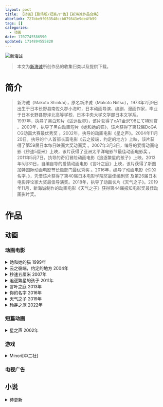 ```yaml
---
layout: post
title: 【动画】【剧场版/短篇/广告】【新海诚作品合集】
abbrlink: 727bbe9f053548ccb079843e9de4fb59
tags: []
categories:
  - 动画
date: 1707745586590
updated: 1714894555820
---
```


![新海诚](https://img.20000207.xyz/file/b2f000a496a9a71d2eadd.jpg)

> 本文为[新海诚](https://baike.baidu.com/item/%E6%96%B0%E6%B5%B7%E8%AF%9A/2722278)所创作品的收集归类以及提供下载。

# 简介

> 新海诚（Makoto Shinkai），原名新津诚（Makoto Niitsu），1973年2月9日出生于日本长野县南佐久郡小海町，日本动画导演、编剧、漫画作家，毕业于日本长野县野泽北高等学校、日本中央大学文学部日本文学系。\
> 1997年，执导了黑白短片《遥远世界》，该片获得了eAT金沢’98にて特别赏 。2000年，执导了黑白动画短片《她和她的猫》，该片获得了第12届DoGA CG动画大赛最优秀奖 。2002年，执导的动画电影《星之声》。2004年11月20日，执导的个人首部长篇电影《云之彼端，约定的地方》上映，该片获得了第59届日本每日映画大奖动画奖 。2007年3月3日，编导的爱情动画电影《秒速5厘米》上映，该片获得了亚洲太平洋电影节最佳动画电影奖 。\
> 2011年5月7日，执导的奇幻冒险动画电影《追逐繁星的孩子》上映。2013年5月31日，自编自导的爱情动画电影《言叶之庭》上映，该片获得了斯图加特国际动画电影节长篇部门最优秀奖 。2016年，编导了动画电影《你的名字。》，凭借该片获得了第40届日本电影学院奖最佳编剧奖 及第26届日本电影评论家大奖最佳导演奖。2018年，执导了动画长片《天气之子》。2019年11月，新海诚制作的动画电影《天气之子》获得第44届报知电影奖最佳动画影片奖。

# 作品

## 动画

### 动画电影

<details><summary>她和她的猫 1999年</summary>

![mao](https://img.20000207.xyz/file/a17122fa87be9842a5f74.jpg)

> **作品简介**\
> 本动画片以一只公猫的视角，讲述了“他”与女主人在同一个屋檐下所过的略带感伤的淡> 然日子。\
> 很久之前的某天，“他”被美丽温柔的女孩捡回家，开始了自认幸福无比的生活。女孩孤> 身一人，做着一份“他”不知也不介意为何的工作，“他”在意的是女孩很早出门时的那副> 面庞、身上的那缕清香、问候“他”时的那声淡语以及爱抚“他”时的那份轻柔……以致后> 来，一只名叫“美美”的猫咪向“他”表白爱意时，“他”婉言拒绝——“他”早已被女孩深深征> 服。然而，一个个季节逝去，“他”终究无法抚慰她寂寞的心灵。

> > **下载地址**\
> > [**OneDrive**](https://drive.aqua-aria.company/s/c9vw4q)

</details>

<details><summary>云之彼端，约定的地方 2004年</summary>

![云之彼端，约定的地方](https://img.20000207.xyz/file/4e2056b2990ca6c7f8cb7.png)

> **作品简介**\
> 在那个遥远的日子，他们许下了无法实现的约定。

> 第二次世界大战以后，因对战争的不同思想，日本被分为南北两个地域来统治。在尤尼恩统治下的北海道被建立在一个谜一样的“巨塔”里，暗中进行某种计划。而在美军所占领的日本本州，还没有人知道那座塔的真实目的。从海峡中间望去，可以更加清楚地看见那里的“巨塔”。

> 对“巨塔”一直抱有未知的憧憬和敬畏的青森县少年藤泽浩纪和白川拓也一直希望依靠自身的力量飞到“巨塔”上去，於是利用了军队留下的废品，在山里战后遗迹中组装了一驾小型飞机。

> 同时对“巨塔”感兴趣的还有和他们同年纪也是共同喜欢的女孩泽渡佐由理，他们三人都觉得如果不去接触“巨塔”以后再也不知道什么时候才能接触它了。

> 可这时佐由理因为沉睡而移送到了位于东京的医院中，说不出的空虚和寂寞让两人失去对飞机和“巨塔”的干劲，放弃了梦想的行动，浩纪考进东京的高中，拓也继续留在青森的高中就学，彼此在各自的道路上越走越远。

> 多年以后，在东京生活着丧失目标的浩纪不知从何时开始频繁地梦见佐由理，无意中他得知佐由理从那年的十五岁夏天开始就患了原因不明的记忆障碍症，一直在医院里沉睡。

> 浩纪决心将佐由理从永恒的睡眠中拯救出来，同时请在政府大楼工作的拓也帮忙，他们渐渐地发现佐由理和‘巨塔’之间存在着许多隐藏的秘密，只要他们靠近这些秘密两者就会产生排斥。同时世界的局势呈现恶化，各国开战的危机迫在眉睫。 浩纪和拓也最终陷入了“拯救佐由理还是拯救世界”的矛盾之中。

> 他们想依照当年的约定，并站在下课后约定的地方见面。

> > **下载地址**\
> > [**onedrive**](https://drive.aqua-aria.company/s/wxfm5b)\
> > [**字幕**](https://drive.aqua-aria.company/s/dhixf8)

</details>

<details><summary>秒速五厘米 2007年</summary>

![新海诚](https://img.20000207.xyz/file/92e204365fb947e4b0fc1.jpg)

> **作品简介**

> **樱花抄**\
> 远野贵树因为父母调职而转校来到东京的小学。一年后，篠原明里也转校来到同一班级。两人因体弱多病，不擅长运动，而喜欢独自待在图书馆。虽然年纪还小，可是两人还是互相吸引，对方在自己心中的存在渐渐变得无法取代。但是，两人亲密的世界因明里再度转校而悲哀地告终。之后，贵树一直努力地适应没有明里的世界。但在中学一年级的夏天，贵树收到明里写给他的信时，感情一下子再度涌现。他们开始通信，并再次得到能够互相传达心意的幸福。那年冬天，贵树要转校去一个遥远的地方。比现在分开得更远，可能再也不能见面。于是两人在信中约定：在放学后贵树乘电车到明里身处的栃木县岩舟车站，会合时间是晚上七时 \[2]。1995年3月4日，从早上开始下着寒冷的雨，中午时雨又变成了雪。放学后，贵树按约定乘坐电车前往岩舟车站。因下雪的缘故电车发生了晚点与停运，导致贵树错过了约定的时间，但在到达岩舟车站候车室时发现明里依然在等着他。候车室内贵树吃过明里做的茶点，其后与明里一同前往其信中所提到的樱花树，并在树下交换了初吻。那天晚上，两人在田边的仓库休息了一晚。次日，贵树乘坐早上的第一班电车和明里告别了。

> **宇航员**\
> 中学二年级的第一天，澄田花苗看到从东京转校过来的远野贵树时，就已经喜欢上他。无论上课时还是放学后，甚至带狗在海边散步时，花苗都会在视线的一角寻找他的身影。为了和贵树在同一所高中而拼命温习，虽然合格了但还是没有向他告白的勇气，一直都暗恋着贵树。1999年，高中三年级的夏天，不但受姐姐影响而在高中开始的滑浪陷入了低潮，而且也决定不了毕业后的出路。虽然花苗对贵树的思念愈来愈强烈，但只是为了装作偶然遇上而一起回家。在高中生活只剩下半年时，感到焦急的花苗做了一个决定：能够在滑浪时再次站起来，就向贵树表白 \[2]。为此，花苗努力练习滑浪，成功地在滑浪时再次站起来。某日放学后，花苗打算向贵树告白，却发现贵树的心里并没有她，而忍住了告白，但依然喜欢着贵树。高中毕业后，贵树考取东京的大学。在其离开种子岛时，花苗前往机场目送贵树乘坐飞往东京的班机。

> **秒速5厘米**\
> 2007年的东京，远野贵树在从事系统工程师的工作，过着忙碌的日子。出来社会工作后，季节和季节、年和年之间的区分变得暧昧起来，不知不觉就过了数年。那年年尾，贵树和交往了3年的水野理纱分手了。2008年，贵树在春天来临前辞职了。他既觉得有无数的理由要他这样做，同时又觉得能令自己接受的理由其实一个也没有。不久空气慢慢变得暖和，樱花的季节也到访东京。在一个恬静的平日，中午过后，贵树披上薄外套，走在街上 \[5]。经过铁道时，与迎面而来的女子擦肩而过的瞬间，猛然想起了多年未见的明里。在通过铁道缓缓转过身，两人目光交错，就在心与记忆即将沸腾的瞬间，却被疾驰而过的小田急线列车挡住了视线。而在电车通过时贵树就已在心中下了决定，待电车通过后发现女子早已离去时微微一笑转过身去。

> > **下载地址**\
> > [**onedrive**](https://drive.aqua-aria.company/s/8g5wgx)

</details>

<details><summary>追逐繁星的孩子 2011年</summary>

> **作品简介**\
> 故事环绕着女主角明日菜的冒险展开。主人公明日菜自从父亲死后，当护士的妈妈也因为工作繁忙而很少回家，明日菜便一直过着孤独寂寞的生活。\
> 有一天，透过从她爸爸留给她的水晶收音机遗物中，突然传出了不可思议的音乐，这首不可思议的音乐同时改变了她的日常生活。明日菜决定追寻着这段来自远方的声音而展开新的冒险之旅，只为了与一个生活在异国的男孩再相遇而来到了地下世界雅戈泰，最后明日菜终于明白，自己之所以开始这场冒险只是因为自己太寂寞了，影片结尾明日菜回到陆地上，开始了平淡的生活。

> > **下载地址**\
> > 待更新

</details>

<details><summary>言叶之庭 2013年</summary>

![言叶之庭](https://img.20000207.xyz/file/b0eb211e82577aa1c2f5f.jpg)

> **作品简介**\
> 年方15岁的高中生秋月孝雄（入野自由 配音），专心学业的过程中不得不为了生计打工赚钱。母亲离家出走，他与哥哥过着看不到前方的生活。入梅之日，孝雄逃课来到日本庭园。\
> 在一座安静的小亭子里，27岁的职场女性雪野百香里（花泽香菜 配音）边吃巧克力边饮啤酒的样子引起了孝雄的注意。似曾相识的二人，每到落雨之日便从世俗的烦恼中逃脱出来，相会于这座钢筋铁骨都市丛林中宛若世外桃源的幽静角落。在梅雨季节的日子里，他们的心渐渐向彼此靠拢。\
> 志愿成为手工鞋匠的秋月，决心以雪野为模特做一双鞋。雨过天晴，艳阳高照，庭园中久久不见秋月和雪野的身影，相会无期亦有期 。

> > **下载地址**\
> > [onedrive](https://drive.aqua-aria.company/s/9v6z0l)

</details>

<details><summary>你的名字 2016年</summary>

![你的名字](https://img.20000207.xyz/file/06ddb3847508c72c76f55.jpg)

> **作品简介**\
> 故事背景发生在适逢千年一遇彗星到访的日本，生活在日本小镇的女高中生宫水三叶对于担任镇长的父亲所举行的选举运动，还有家传神社的古老习俗感到无聊乏味，对大城市充满憧憬的她，甚至幻想着“来世请让我做东京的帅哥吧！”。
> 忽然有一天，三叶做了个自己变成男孩子的梦，在陌生的房间，面对陌生的朋友，以及东京的街道。虽然感到困惑，但少女对于能来到朝思暮想的东京还是充满喜悦。与此同时，生活在东京的男高中生立花泷也做了个奇怪的梦，他在一个从未去过的深山小镇中，变成了女高中生。少男少女就这样在梦中邂逅了彼此，并带着“不论你在世界何方我一定会去见你”的信念去寻找彼此。

> > **下载地址**
> > [onedrive](https://drive.aqua-aria.company/s/nk60o1)

</details>

<details><summary>天气之子 2019年</summary>

![天气之子](https://img.20000207.xyz/file/b110b37c91fa1cf9e06bc.jpg)

> **作品简介**\
> “想尝试前往，那道光芒之中”\
> 高一的夏天，帆高从离岛离家出走，来到东京。\
> 但是很快他的生活就陷入了拮据，只能孤苦伶仃地度日，之后他终于找到了一份工作，是为古怪的超自然杂志撰稿。\
> 连日不断的降雨，仿佛是在预示他接下来的命运。此时，在喧嚣的都市一角，帆高与一位少女相遇。\
> 其名为“阳菜”，因为某些事，现在她与弟弟两人一起开朗坚强地生活。而她，拥有不可思议的能力。\
> “呐，现在开始就要放晴了哦”\
> 雨逐渐停止，街道笼罩在美丽的光芒中。那是仅仅在心中祈祷，就能让天空放晴的力量——

> > **下载地址**
> > [onedrive](https://drive.aqua-aria.company/s/wjm233)

</details>

<details><summary>玲芽之旅 2022年</summary>

![玲芽之旅](https://img.20000207.xyz/file/7d8da21c8944f0eee3dd2.jpg)

> **作品简介**\
> 门的另一边，有着所有的时间——\
> 铃芽是一位生活在九州的一个宁静小镇上的17岁少女，在2023年9月25日这天，她遇到了“正在找门”的旅行青年草太。跟随着他的脚步，铃芽来到了山上的废墟之地，她发现有一扇古老的门孤零零地伫立在那。铃芽仿佛被什么吸引了一般，将手伸向了那扇门……
> 据说，灾祸将会从门的那一边降临于现世，所以草太作为将门锁上的“闭门师”在各地旅行。\
> “铃芽，我喜欢”“至于你，碍事”\
> 大臣话音刚落，草太就变成了椅子，而且那是铃芽小时候妈妈作为生日礼物送给她的缺了一条腿的椅子。为了抓住大臣，草太以三条腿椅子的样子跑了出去，铃芽也慌忙地跟了上去。\
> 不久之后，日本各地的门开始一扇接一扇地打开。在奇异的门和小猫的引导下，铃芽在九州、四国、关西，还有东京及日本列岛开始了“锁门之旅”。途中铃芽得到了很多帮助，并且当她于9月29日到达最后一扇往门时，她发现了一个被遗忘的真相。

> > **下载地址**\
> > [onedrive](https://drive.aqua-aria.company/s/jrqz7l)

</details>

### 短篇动画

<details><summary>星之声 2002年</summary>

![xingzhisheng](https://img.20000207.xyz/file/5da216e8b7c1167aae532.png)

> **作品简介**\
> 《星之声》是由日本Mangazoo发行的25分钟动画短片影片。该片由新海诚执导，武藤寿美、新海诚等配音演出，于2003年2月2日在日本上映。\
> 该片讲述了同一所国中的三年级学生长峰美加子与寺尾升两人，在浩瀚星空与地球之间突破重重困难挚守爱情的故事。

> > **下载地址**\
> > [**onedrive**](https://drive.aqua-aria.company/s/f937i7)

</details>

### 游戏

<details><summary>Minori[中二社]</summary>

![ef](https://img.20000207.xyz/file/e1c093cbe261e2c0eb216.jpg)
**担任著名 gal 厂商 minori 社的动画监督，主要负责了数款游戏片头影片(OP)的制作，比如 ef - a fairy tale of the two\[悠久之翼]、春天的足音等。**

**下载地址**\
[ef-the first tale OP.wmv](https://drive.aqua-aria.company/s/thp81m)\
[ef-the later tale OP.wmv](https://drive.aqua-aria.company/s/mzosvi)

</details>

### 电视广告

## 小说

<details><summary>待更新</summary>

</details>
